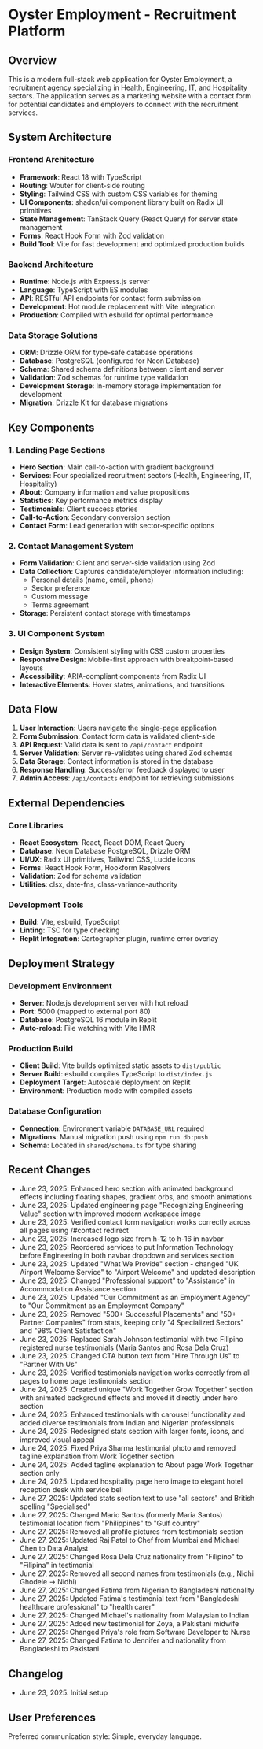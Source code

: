 # Oyster Employment - Recruitment Platform

## Overview

This is a modern full-stack web application for Oyster Employment, a recruitment agency specializing in Health, Engineering, IT, and Hospitality sectors. The application serves as a marketing website with a contact form for potential candidates and employers to connect with the recruitment services.

## System Architecture

### Frontend Architecture
- **Framework**: React 18 with TypeScript
- **Routing**: Wouter for client-side routing
- **Styling**: Tailwind CSS with custom CSS variables for theming
- **UI Components**: shadcn/ui component library built on Radix UI primitives
- **State Management**: TanStack Query (React Query) for server state management
- **Forms**: React Hook Form with Zod validation
- **Build Tool**: Vite for fast development and optimized production builds

### Backend Architecture
- **Runtime**: Node.js with Express.js server
- **Language**: TypeScript with ES modules
- **API**: RESTful API endpoints for contact form submission
- **Development**: Hot module replacement with Vite integration
- **Production**: Compiled with esbuild for optimal performance

### Data Storage Solutions
- **ORM**: Drizzle ORM for type-safe database operations
- **Database**: PostgreSQL (configured for Neon Database)
- **Schema**: Shared schema definitions between client and server
- **Validation**: Zod schemas for runtime type validation
- **Development Storage**: In-memory storage implementation for development
- **Migration**: Drizzle Kit for database migrations

## Key Components

### 1. Landing Page Sections
- **Hero Section**: Main call-to-action with gradient background
- **Services**: Four specialized recruitment sectors (Health, Engineering, IT, Hospitality)
- **About**: Company information and value propositions
- **Statistics**: Key performance metrics display
- **Testimonials**: Client success stories
- **Call-to-Action**: Secondary conversion section
- **Contact Form**: Lead generation with sector-specific options

### 2. Contact Management System
- **Form Validation**: Client and server-side validation using Zod
- **Data Collection**: Captures candidate/employer information including:
  - Personal details (name, email, phone)
  - Sector preference
  - Custom message
  - Terms agreement
- **Storage**: Persistent contact storage with timestamps

### 3. UI Component System
- **Design System**: Consistent styling with CSS custom properties
- **Responsive Design**: Mobile-first approach with breakpoint-based layouts
- **Accessibility**: ARIA-compliant components from Radix UI
- **Interactive Elements**: Hover states, animations, and transitions

## Data Flow

1. **User Interaction**: Users navigate the single-page application
2. **Form Submission**: Contact form data is validated client-side
3. **API Request**: Valid data is sent to `/api/contact` endpoint
4. **Server Validation**: Server re-validates using shared Zod schemas
5. **Data Storage**: Contact information is stored in the database
6. **Response Handling**: Success/error feedback displayed to user
7. **Admin Access**: `/api/contacts` endpoint for retrieving submissions

## External Dependencies

### Core Libraries
- **React Ecosystem**: React, React DOM, React Query
- **Database**: Neon Database PostgreSQL, Drizzle ORM
- **UI/UX**: Radix UI primitives, Tailwind CSS, Lucide icons
- **Forms**: React Hook Form, Hookform Resolvers
- **Validation**: Zod for schema validation
- **Utilities**: clsx, date-fns, class-variance-authority

### Development Tools
- **Build**: Vite, esbuild, TypeScript
- **Linting**: TSC for type checking
- **Replit Integration**: Cartographer plugin, runtime error overlay

## Deployment Strategy

### Development Environment
- **Server**: Node.js development server with hot reload
- **Port**: 5000 (mapped to external port 80)
- **Database**: PostgreSQL 16 module in Replit
- **Auto-reload**: File watching with Vite HMR

### Production Build
- **Client Build**: Vite builds optimized static assets to `dist/public`
- **Server Build**: esbuild compiles TypeScript to `dist/index.js`
- **Deployment Target**: Autoscale deployment on Replit
- **Environment**: Production mode with compiled assets

### Database Configuration
- **Connection**: Environment variable `DATABASE_URL` required
- **Migrations**: Manual migration push using `npm run db:push`
- **Schema**: Located in `shared/schema.ts` for type sharing

## Recent Changes

- June 23, 2025: Enhanced hero section with animated background effects including floating shapes, gradient orbs, and smooth animations
- June 23, 2025: Updated engineering page "Recognizing Engineering Value" section with improved modern workspace image
- June 23, 2025: Verified contact form navigation works correctly across all pages using /#contact redirect
- June 23, 2025: Increased logo size from h-12 to h-16 in navbar
- June 23, 2025: Reordered services to put Information Technology before Engineering in both navbar dropdown and services section
- June 23, 2025: Updated "What We Provide" section - changed "UK Airport Welcome Service" to "Airport Welcome" and updated description
- June 23, 2025: Changed "Professional support" to "Assistance" in Accommodation Assistance section
- June 23, 2025: Updated "Our Commitment as an Employment Agency" to "Our Commitment as an Employment Company"
- June 23, 2025: Removed "500+ Successful Placements" and "50+ Partner Companies" from stats, keeping only "4 Specialized Sectors" and "98% Client Satisfaction"
- June 23, 2025: Replaced Sarah Johnson testimonial with two Filipino registered nurse testimonials (Maria Santos and Rosa Dela Cruz)
- June 23, 2025: Changed CTA button text from "Hire Through Us" to "Partner With Us"
- June 23, 2025: Verified testimonials navigation works correctly from all pages to home page testimonials section
- June 24, 2025: Created unique "Work Together Grow Together" section with animated background effects and moved it directly under hero section
- June 24, 2025: Enhanced testimonials with carousel functionality and added diverse testimonials from Indian and Nigerian professionals
- June 24, 2025: Redesigned stats section with larger fonts, icons, and improved visual appeal
- June 24, 2025: Fixed Priya Sharma testimonial photo and removed tagline explanation from Work Together section
- June 24, 2025: Added tagline explanation to About page Work Together section only
- June 24, 2025: Updated hospitality page hero image to elegant hotel reception desk with service bell
- June 27, 2025: Updated stats section text to use "all sectors" and British spelling "Specialised"
- June 27, 2025: Changed Mario Santos (formerly Maria Santos) testimonial location from "Philippines" to "Gulf country"
- June 27, 2025: Removed all profile pictures from testimonials section
- June 27, 2025: Updated Raj Patel to Chef from Mumbai and Michael Chen to Data Analyst
- June 27, 2025: Changed Rosa Dela Cruz nationality from "Filipino" to "Filipina" in testimonial
- June 27, 2025: Removed all second names from testimonials (e.g., Nidhi Ghodele → Nidhi)
- June 27, 2025: Changed Fatima from Nigerian to Bangladeshi nationality
- June 27, 2025: Updated Fatima's testimonial text from "Bangladeshi healthcare professional" to "health carer"
- June 27, 2025: Changed Michael's nationality from Malaysian to Indian
- June 27, 2025: Added new testimonial for Zoya, a Pakistani midwife
- June 27, 2025: Changed Priya's role from Software Developer to Nurse
- June 27, 2025: Changed Fatima to Jennifer and nationality from Bangladeshi to Pakistani

## Changelog

- June 23, 2025. Initial setup

## User Preferences

Preferred communication style: Simple, everyday language.